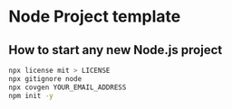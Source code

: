 # Node Project template

## How to start any new Node.js project

```zsh
npx license mit > LICENSE
npx gitignore node
npx covgen YOUR_EMAIL_ADDRESS
npm init -y
```
